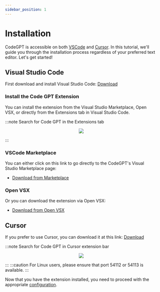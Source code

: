```yaml
---
sidebar_position: 1
---
```


# Installation

CodeGPT is accessible on both [VSCode](https://code.visualstudio.com/) and [Cursor](https://cursor.sh/). In this tutorial, we'll guide you through the installation process regardless of your preferred text editor. Let's get started!

## Visual Studio Code
First download and install Visual Studio Code: [Download](https://code.visualstudio.com/download)

### Install the Code GPT Extension
You can install the extension from the Visual Studio Marketplace, Open VSX, or directly from the Extensions tab in Visual Studio Code.

:::note Search for Code GPT in the Extensions tab
<p align="center">
      <img src="https://github.com/davila7/code-gpt-docs/assets/37567214/7c3ad6a3-0f91-4d14-82df-b21fdf6521d0"/>
</p>
:::

### VSCode Marketplace
You can either click on this link to go directly to the CodeGPT's Visual Studio Marketplace page:
- [Download from Marketplace](https://marketplace.visualstudio.com/items?itemName=DanielSanMedium.dscodegpt)

### Open VSX
Or you can download the extension via Open VSX:
- [Download from Open VSX](https://open-vsx.org/extension/DanielSanMedium/dscodegpt)


## Cursor
If you prefer to use Cursor, you can download it at this link: [Download](https://cursor.sh/)

:::note Search for Code GPT in Cursor extension bar
<p align="center">
      <img src="https://github.com/davila7/code-gpt-docs/assets/37567214/e0ab03e2-06f8-4e3c-bc25-1cd630583410"/>
</p>

:::
:::caution
For Linux users, please ensure that port 54112 or 54113 is available.
:::




Now that you have the extension installed, you need to proceed with the appropriate [configuration](/docs/tutorial-basics/configuration).
